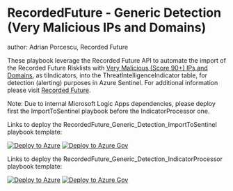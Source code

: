 # RecordedFuture - Generic Detection (Very Malicious IPs and Domains)
author: Adrian Porcescu, Recorded Future

These playbook leverage the Recorded Future API to automate the import of the Recorded Future Risklists with [Very Malicious (Score 90+) IPs and Domains](https://support.recordedfuture.com/hc/en-us/articles/115000897208-Risk-Scoring-in-Recorded-Future), as tiIndicators, into the ThreatIntelligenceIndicator table, for detection (alerting) purposes in Azure Sentinel.  For additional information please visit [Recorded Future](https://www.recordedfuture.com/integrations/azure/).

Note: Due to internal Microsoft Logic Apps dependencies, please deploy first the ImportToSentinel playbook before the IndicatorProcessor one.

Links to deploy the RecordedFuture_Generic_Detection_ImportToSentinel playbook template:

[![Deploy to Azure](https://aka.ms/deploytoazurebutton)](https://portal.azure.com/#create/Microsoft.Template/uri/https%3A%2F%2Fraw.githubusercontent.com%2FAzure%2FAzure-Sentinel%2Fmaster%2FPlaybooks%2FRecordedFuture_Generic_Detection%2FRecordedFuture_Generic_Detection_ImportToSentinel.json)
[![Deploy to Azure Gov](https://aka.ms/deploytoazuregovbutton)](https://portal.azure.us/#create/Microsoft.Template/uri/https%3A%2F%2Fraw.githubusercontent.com%2FAzure%2FAzure-Sentinel%2Fmaster%2FPlaybooks%2FRecordedFuture_Generic_Detection%2FRecordedFuture_Generic_Detection_ImportToSentinel.json)

Links to deploy the RecordedFuture_Generic_Detection_IndicatorProcessor playbook template:

[![Deploy to Azure](https://aka.ms/deploytoazurebutton)](https://portal.azure.com/#create/Microsoft.Template/uri/https%3A%2F%2Fraw.githubusercontent.com%2FAzure%2FAzure-Sentinel%2Fmaster%2FPlaybooks%2FRecordedFuture_Generic_Detection%2FRecordedFuture_Generic_Detection_IndicatorProcessor.json)
[![Deploy to Azure Gov](https://aka.ms/deploytoazuregovbutton)](https://portal.azure.us/#create/Microsoft.Template/uri/https%3A%2F%2Fraw.githubusercontent.com%2FAzure%2FAzure-Sentinel%2Fmaster%2FPlaybooks%2FRecordedFuture_Generic_Detection%2FRecordedFuture_Generic_Detection_IndicatorProcessor.json)
